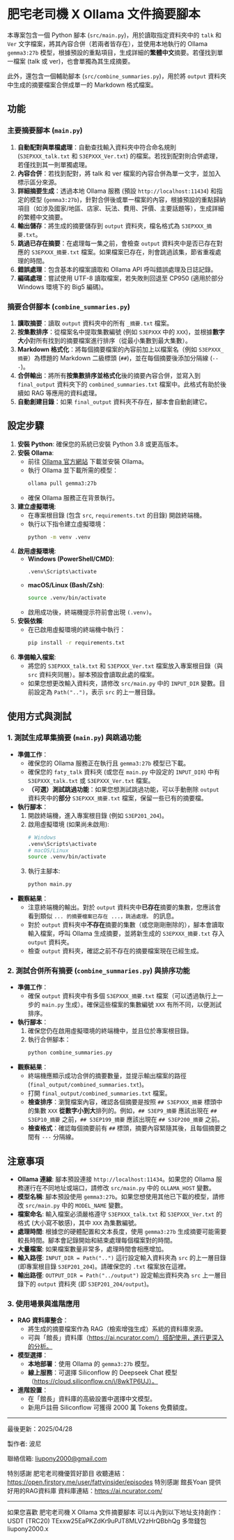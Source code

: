 # 肥宅老司機 X Ollama 文件摘要腳本

本專案包含一個 Python 腳本 (`src/main.py`)，用於讀取指定資料夾中的 `talk` 和 `Ver` 文字檔案，將其內容合併（若兩者皆存在），並使用本地執行的 Ollama `gemma3:27b` 模型，根據預設的重點項目，生成詳細的**繁體中文**摘要。若僅找到單一檔案 (talk 或 ver)，也會單獨為其生成摘要。

此外，還包含一個輔助腳本 (`src/combine_summaries.py`)，用於將 `output` 資料夾中生成的摘要檔案合併成單一的 Markdown 格式檔案。

## 功能

### 主要摘要腳本 (`main.py`)

1.  **自動配對與單檔處理**：自動查找輸入資料夾中符合命名規則 (`S3EPXXX_talk.txt` 和 `S3EPXXX_Ver.txt`) 的檔案。若找到配對則合併處理，若僅找到其一則單獨處理。
2.  **內容合併**：若找到配對，將 talk 和 ver 檔案的內容合併為單一文字，並加入標示區分來源。
3.  **詳細摘要生成**：透過本地 Ollama 服務 (預設 `http://localhost:11434`) 和指定的模型 (`gemma3:27b`)，針對合併後或單一檔案的內容，根據預設的重點歸納項目（如涉及國家/地區、店家、玩法、費用、評價、主要話題等），生成詳細的繁體中文摘要。
4.  **輸出儲存**：將生成的摘要儲存到 `output` 資料夾，檔名格式為 `S3EPXXX_摘要.txt`。
5.  **跳過已存在摘要**：在處理每一集之前，會檢查 `output` 資料夾中是否已存在對應的 `S3EPXXX_摘要.txt` 檔案。如果檔案已存在，則會跳過該集，節省重複處理的時間。
6.  **錯誤處理**：包含基本的檔案讀取和 Ollama API 呼叫錯誤處理及日誌記錄。
7.  **編碼處理**：嘗試使用 UTF-8 讀取檔案，若失敗則回退至 CP950 (適用於部分 Windows 環境下的 Big5 編碼)。

### 摘要合併腳本 (`combine_summaries.py`)

1.  **讀取摘要**：讀取 `output` 資料夾中的所有 `_摘要.txt` 檔案。
2.  **按集數排序**：從檔案名中提取集數編號 (例如 `S3EPXXX` 中的 `XXX`)，並根據**數字大小**對所有找到的摘要檔案進行排序（從最小集數到最大集數）。
3.  **Markdown 格式化**：將每個摘要檔案的內容前加上以檔案名（例如 `S3EPXXX_摘要`）為標題的 Markdown 二級標頭 (`##`)，並在每個摘要後添加分隔線 (`---`)。
4.  **合併輸出**：將所有**按集數排序並格式化**後的摘要內容合併，並寫入到 `final_output` 資料夾下的 `combined_summaries.txt` 檔案中。此格式有助於後續如 RAG 等應用的資料處理。
5.  **自動創建目錄**：如果 `final_output` 資料夾不存在，腳本會自動創建它。

## 設定步驟

1.  **安裝 Python**: 確保您的系統已安裝 Python 3.8 或更高版本。
2.  **安裝 Ollama**:
    *   前往 [Ollama 官方網站](https://ollama.com/) 下載並安裝 Ollama。
    *   執行 Ollama 並下載所需的模型：
        ```bash
        ollama pull gemma3:27b
        ```
    *   確保 Ollama 服務正在背景執行。
3.  **建立虛擬環境**:
    *   在專案根目錄 (包含 `src`, `requirements.txt` 的目錄) 開啟終端機。
    *   執行以下指令建立虛擬環境：
        ```bash
        python -m venv .venv
        ```
4.  **啟用虛擬環境**:
    *   **Windows (PowerShell/CMD)**:
        ```bash
        .venv\Scripts\activate
        ```
    *   **macOS/Linux (Bash/Zsh)**:
        ```bash
        source .venv/bin/activate
        ```
    *   啟用成功後，終端機提示符前會出現 `(.venv)`。
5.  **安裝依賴**:
    *   在已啟用虛擬環境的終端機中執行：
        ```bash
        pip install -r requirements.txt
        ```
6.  **準備輸入檔案**:
    *   將您的 `S3EPXXX_talk.txt` 和 `S3EPXXX_Ver.txt` 檔案放入專案根目錄（與 `src` 資料夾同層）。腳本預設會讀取此處的檔案。
    *   如果您想更改輸入資料夾，請修改 `src/main.py` 中的 `INPUT_DIR` 變數。目前設定為 `Path("..")`，表示 `src` 的上一層目錄。

## 使用方式與測試

### 1. 測試生成單集摘要 (`main.py`) 與跳過功能

*   **準備工作**：
    *   確保您的 Ollama 服務正在執行且 `gemma3:27b` 模型已下載。
    *   確保您的 `faty_talk` 資料夾 (或您在 `main.py` 中設定的 `INPUT_DIR`) 中有 `S3EPXXX_talk.txt` 或 `S3EPXXX_Ver.txt` 檔案。
    *   **（可選）測試跳過功能**：如果您想測試跳過功能，可以手動刪除 `output` 資料夾中的**部分** `S3EPXXX_摘要.txt` 檔案，保留一些已有的摘要檔。
*   **執行腳本**：
    1.  開啟終端機，進入專案根目錄 (例如 `S3EP201_204`)。
    2.  啟用虛擬環境 (如果尚未啟用):
        ```bash
        # Windows
        .venv\Scripts\activate
        # macOS/Linux
        source .venv/bin/activate
        ```
    3.  執行主腳本:
        ```bash
        python main.py
        ```
*   **觀察結果**：
    *   注意終端機的輸出。對於 `output` 資料夾中**已存在**摘要的集數，您應該會看到類似 `... 的摘要檔案已存在 ...，跳過處理。` 的訊息。
    *   對於 `output` 資料夾中**不存在**摘要的集數（或您剛剛刪除的），腳本會讀取輸入檔案，呼叫 Ollama 生成摘要，並將新生成的 `S3EPXXX_摘要.txt` 存入 `output` 資料夾。
    *   檢查 `output` 資料夾，確認之前不存在的摘要檔案現在已經生成。

### 2. 測試合併所有摘要 (`combine_summaries.py`) 與排序功能

*   **準備工作**：
    *   確保 `output` 資料夾中有多個 `S3EPXXX_摘要.txt` 檔案（可以透過執行上一步的 `main.py` 生成）。確保這些檔案的集數編號 `XXX` 有所不同，以便測試排序。
*   **執行腳本**：
    1.  確保您仍在啟用虛擬環境的終端機中，並且位於專案根目錄。
    2.  執行合併腳本：
        ```bash
        python combine_summaries.py
        ```
*   **觀察結果**：
    *   終端機應顯示成功合併的摘要數量，並提示輸出檔案的路徑 (`final_output/combined_summaries.txt`)。
    *   打開 `final_output/combined_summaries.txt` 檔案。
    *   **檢查排序**：瀏覽檔案內容，確認各個摘要是按照 `## S3EPXXX_摘要` 標頭中的集數 `XXX` **從數字小到大**排列的。例如，`## S3EP9_摘要` 應該出現在 `## S3EP10_摘要` 之前，`## S3EP199_摘要` 應該出現在 `## S3EP200_摘要` 之前。
    *   **檢查格式**：確認每個摘要前有 `##` 標頭，摘要內容緊隨其後，且每個摘要之間有 `---` 分隔線。

## 注意事項

*   **Ollama 連線**: 腳本預設連接 `http://localhost:11434`。如果您的 Ollama 服務運行在不同地址或端口，請修改 `src/main.py` 中的 `OLLAMA_HOST` 變數。
*   **模型名稱**: 腳本預設使用 `gemma3:27b`。如果您想使用其他已下載的模型，請修改 `src/main.py` 中的 `MODEL_NAME` 變數。
*   **檔案命名**: 輸入檔案必須嚴格遵守 `S3EPXXX_talk.txt` 和 `S3EPXXX_Ver.txt` 的格式 (大小寫不敏感)，其中 `XXX` 為集數編號。
*   **處理時間**: 根據您的硬體配置和文本長度，使用 `gemma3:27b` 生成摘要可能需要較長時間。腳本會記錄開始和結束處理每個檔案對的時間。
*   **大量檔案**: 如果檔案數量非常多，處理時間會相應增加。
*   **輸入路徑**: `INPUT_DIR = Path("..")` 這行設定輸入資料夾為 `src` 的上一層目錄 (即專案根目錄 `S3EP201_204`)。請確保您的 `.txt` 檔案放在這裡。
*   **輸出路徑**: `OUTPUT_DIR = Path("../output")` 設定輸出資料夾為 `src` 上一層目錄下的 `output` 資料夾 (即 `S3EP201_204/output`)。

### 3. 使用場景與進階應用

*   **RAG 資料庫整合**：
    *   將生成的摘要檔案作為 RAG（檢索增強生成）系統的資料庫來源。
    *   可與「館長」資料庫（https://ai.ncurator.com/）搭配使用，進行更深入的分析。
*   **模型選擇**：
    *   **本地部署**：使用 Ollama 的 `gemma3:27b` 模型。
    *   **線上服務**：可選擇 Siliconflow 的 Deepseek Chat 模型（https://cloud.siliconflow.cn/i/8wkTP6UJ）。
*   **進階設置**：
    *   在「館長」資料庫的高級設置中選擇中文模型。
    *   新用戶註冊 Siliconflow 可獲得 2000 萬 Tokens 免費額度。

---
最後更新：2025/04/28


製作者: 波尼

聯絡信箱: liupony2000@gmail.com

特別感謝 肥宅老司機優質好節目
收聽連結：https://open.firstory.me/user/fattyinsider/episodes
特別感謝 館長Yoan 提供好用的RAG資料庫
資料庫連結：https://ai.ncurator.com/


---
如果您喜歡 肥宅老司機 X Ollama 文件摘要腳本
可以斗內到以下地址支持創作：
USDT (TRC20)
TExxw25EaPKZdKr9uPJT8MLV2zHrQBbhQg
多幣錢包
liupony2000.x